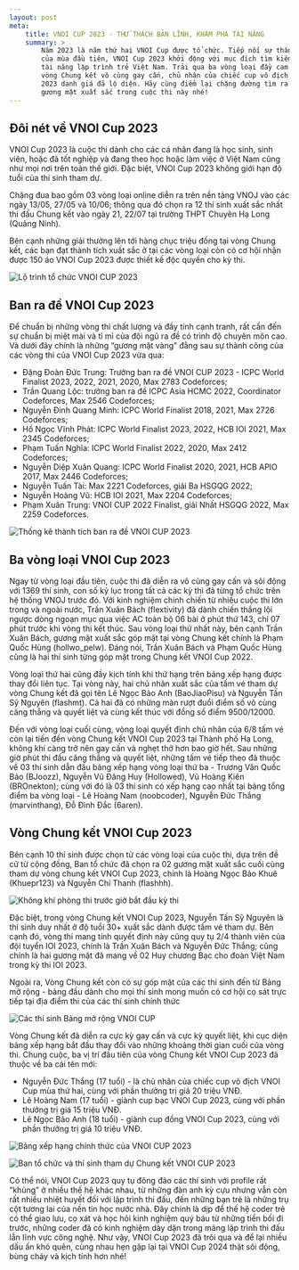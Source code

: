 ```yaml
---
layout: post
meta:
    title: VNOI CUP 2023 - THỬ THÁCH BẢN LĨNH, KHÁM PHÁ TÀI NĂNG
    summary: >
        Năm 2023 là năm thứ hai VNOI Cup được tổ chức. Tiếp nối sự thành công
        của mùa đầu tiên, VNOI Cup 2023 khởi động với mục đích tìm kiếm những
        tài năng lập trình trẻ Việt Nam. Trải qua ba vòng loại đầy cam go và
        vòng Chung kết vô cùng gay cấn, chủ nhân của chiếc cup vô địch VNOI Cup
        2023 danh giá đã lộ diện. Hãy cùng điểm lại chặng đường tìm ra những
        gương mặt xuất sắc trong cuộc thi này nhé!
---
```


## Đôi nét về VNOI Cup 2023

VNOI Cup 2023 là cuộc thi dành cho các cá nhân đang là học sinh, sinh viên, hoặc đã tốt nghiệp và đang theo học hoặc làm việc ở Việt Nam cũng như mọi nơi trên toàn thế giới. Đặc biệt, VNOI Cup 2023 không giới hạn độ tuổi của thí sinh tham dự.

Chặng đua bao gồm 03 vòng loại online diễn ra trên nền tảng VNOJ vào các ngày 13/05, 27/05 và 10/06; thông qua đó chọn ra 12 thí sinh xuất sắc nhất thi đấu Chung kết vào ngày 21, 22/07 tại trường THPT Chuyên Hạ Long (Quảng Ninh).

Bên cạnh những giải thưởng lên tới hàng chục triệu đồng tại vòng Chung kết, các bạn đạt thành tích xuất sắc ở tại các vòng loại còn có cơ hội nhận được 150 áo VNOI Cup 2023 được thiết kế độc quyền cho kỳ thi. 

![Lộ trình tổ chức VNOI CUP 2023](../assets/vnoi-cup/image1.jpg)

## Ban ra đề VNOI Cup 2023
    
Để chuẩn bị những vòng thi chất lượng và đầy tính cạnh tranh, rất cần đến sự chuẩn bị miệt mài và tỉ mỉ của đội ngũ ra đề có trình độ chuyên môn cao. Và dưới đây chính là những “gương mặt vàng” đằng sau sự thành công của các vòng thi của VNOI Cup 2023 vừa qua:

- Đặng Đoàn Đức Trung: Trưởng ban ra đề VNOI CUP 2023 - ICPC World Finalist 2023, 2022, 2021, 2020, Max 2783 Codeforces;
- Trần Quang Lộc: trưởng ban ra đề ICPC Asia HCMC 2022, Coordinator Codeforces, Max 2546 Codeforces;
- Nguyễn Đinh Quang Minh: ICPC World Finalist 2018, 2021, Max 2726 Codeforces;
- Hồ Ngọc Vĩnh Phát: ICPC World Finalist 2023, 2022, HCB IOI 2021, Max 2345 Codeforces;
- Phạm Tuấn Nghĩa: ICPC World Finalist 2022, 2020, Max 2412 Codeforces;
- Nguyễn Diệp Xuân Quang: ICPC World Finalist 2020, 2021, HCB APIO 2017, Max 2446 Codeforces;
- Nguyễn Tuấn Tài: Max 2221 Codeforces, giải Ba HSGQG 2022;
- Nguyễn Hoàng Vũ: HCB IOI 2021, Max 2204 Codeforces;
- Phạm Xuân Trung: VNOI CUP 2022 Finalist, giải Nhất HSGQG 2022, Max 2259 Codeforces.

![Thống kê thành tích ban ra đề VNOI CUP 2023](../assets/vnoi-cup/image2.png)

## Ba vòng loại VNOI Cup 2023

Ngay từ vòng loại đầu tiên, cuộc thi đã diễn ra vô cùng gay cấn và sôi động với 1369 thí sinh, con số kỷ lục trong tất cả các kỳ thi đã từng tổ chức trên hệ thống VNOJ trước đó. Với kinh nghiệm chinh chiến từ nhiều cuộc thi lớn trong và ngoài nước, Trần Xuân Bách (flextivity) đã dành chiến thắng lội ngược dòng ngoạn mục qua việc AC toàn bộ 06 bài ở phút thứ 143, chỉ 07 phút trước khi vòng thi kết thúc. Sau vòng loại thứ nhất này, bên cạnh Trần Xuân Bách, gương mặt xuất sắc góp mặt tại vòng Chung kết chính là Phạm Quốc Hùng (hollwo_pelw). Đáng nói, Trần Xuân Bách và Phạm Quốc Hùng cũng là hai thí sinh từng góp mặt trong Chung kết VNOI Cup 2022. 

Vòng loại thứ hai cũng đầy kịch tính khi thứ hạng trên bảng xếp hạng được thay đổi liên tục. Tại vòng này, hai chủ nhân xuất sắc của tấm vé tham dự vòng Chung kết đã gọi tên Lê Ngọc Bảo Anh (BaoJiaoPisu) và Nguyễn Tấn Sỹ Nguyên (flashmt). Cả hai đã có những màn rượt đuổi điểm số vô cùng căng thẳng và quyết liệt và cùng kết thúc với đồng số điểm 9500/12000. 

Đến với vòng loại cuối cùng, vòng loại quyết định chủ nhân của 6/8 tấm vé còn lại tiến đến vòng Chung kết VNOI Cup 2023 tại Thành phố Hạ Long, không khí càng trở nên gay cấn và nghẹt thở hơn bao giờ hết. Sau những giờ phút thi đấu căng thẳng và quyết liệt, những tấm vé tiếp theo đã thuộc về 03 thí sinh dẫn đầu bảng xếp hạng vòng loại thứ ba - Trương Văn Quốc Bảo (BJoozz), Nguyễn Vũ Đăng Huy (Hollowed), Vũ Hoàng Kiên (BROnekton); cùng với đó là 03 thí sinh có xếp hạng cao nhất tại bảng tổng điểm ba vòng loại - Lê Hoàng Nam (noobcoder), Nguyễn Đức Thắng (marvinthang), Đỗ Đình Đắc (6aren).

## Vòng Chung kết VNOI Cup 2023

Bên cạnh 10 thí sinh được chọn từ các vòng loại của cuộc thi, dựa trên đề cử từ cộng đồng, Ban tổ chức đã chọn ra 02 gương mặt xuất sắc cuối cùng tham dự vòng chung kết VNOI Cup 2023, chính là Hoàng Ngọc Bảo Khuê (Khuepr123) và Nguyễn Chí Thanh (flashhh).

![Không khí phòng thi trước giờ bắt đầu kỳ thi](../assets/vnoi-cup/image3.jpg)

Đặc biệt, trong vòng Chung kết VNOI Cup 2023, Nguyễn Tấn Sỹ Nguyên là thí sinh duy nhất ở độ tuổi 30+ xuất sắc dành được tấm vé tham dự. Bên cạnh đó, vòng thi mang tính quyết định này cũng quy tụ 2/4 thành viên của đội tuyển IOI 2023, chính là Trần Xuân Bách và Nguyễn Đức Thắng; cũng chính là hai gương mặt đã mang về 02 Huy chương Bạc cho đoàn Việt Nam trong kỳ thi IOI 2023. 

Ngoài ra, Vòng Chung kết còn có sự góp mặt của các thí sinh đến từ Bảng mở rộng - bảng đấu dành cho mọi thí sinh mong muốn có cơ hội cọ sát trực tiếp tại địa điểm thi của các thí sinh chính thức

![Các thí sinh Bảng mở rộng VNOI CUP](../assets/vnoi-cup/image4.png)

Vòng Chung kết đã diễn ra cực kỳ gay cấn và cực kỳ quyết liệt, khi cục diện bảng xếp hạng bắt đầu thay đổi vào những khoảng thời gian cuối của vòng thi. Chung cuộc, ba vị trí đầu tiên của vòng Chung kết VNOI Cup 2023 đã thuộc về ba cái tên mới:

-  Nguyễn Đức Thắng (17 tuổi) - là chủ nhân của chiếc cup vô địch VNOI Cup mùa thứ hai, cùng với phần thưởng trị giá 20 triệu VNĐ.
- Lê Hoàng Nam (17 tuổi) - giành cup bạc VNOI Cup 2023, cùng với phần thưởng trị giá 15 triệu VNĐ.
- Lê Ngọc Bảo Anh (18 tuổi) - giành cup đồng VNOI Cup 2023, cùng với phần thưởng trị giá 10 triệu VNĐ.

![Bảng xếp hạng chính thức của VNOI CUP 2023](../assets/vnoi-cup/image5.png)

![Ban tổ chức và thí sinh tham dự Chung kết VNOI CUP 2023](../assets/vnoi-cup/image6.jpg)

Có thể nói, VNOI Cup 2023 quy tụ đông đảo các thí sinh với profile rất “khủng” ở nhiều thế hệ khác nhau, từ những đàn anh kỳ cựu nhưng vẫn còn rất nhiều nhiệt huyết đối với lập trình thi đấu, đến những bạn trẻ là những trụ cột tương lai của nền tin học nước nhà. Đây chính là dịp để thế hệ coder trẻ có thể giao lưu, cọ xát và học hỏi kinh nghiệm quý báu từ những tiền bối đi trước, những coder đã có kinh nghiệm dày dặn trong mảng lập trình thi đấu lẫn lĩnh vực công nghệ. Như vậy, VNOI Cup 2023 đã trôi qua và để lại nhiều dấu ấn khó quên, cùng nhau hẹn gặp lại tại VNOI Cup 2024 thật sôi động, bùng cháy và kịch tính hơn nhé!
